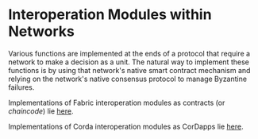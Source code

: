 <!--
 Copyright IBM Corp. All Rights Reserved.

 SPDX-License-Identifier: CC-BY-4.0
 -->
# Interoperation Modules within Networks

Various functions are implemented at the ends of a protocol that require a network to make a decision as a unit. The natural way to implement these functions is by using that network's native smart contract mechanism and relying on the network's native consensus protocol to manage Byzantine failures.

Implementations of Fabric interoperation modules as contracts (or _chaincode_) lie [here](./fabric-interop-cc).

Implementations of Corda interoperation modules as CorDapps lie [here](./corda-interop-app).
